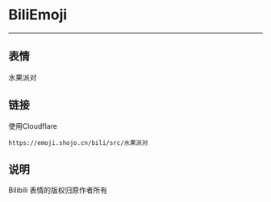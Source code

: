 # BiliEmoji
---
## 表情
水果派对
## 链接
使用Cloudflare
```
https://emoji.shojo.cn/bili/src/水果派对
```
## 说明
Bilibili 表情的版权归原作者所有
